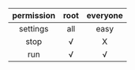 | permission | root | everyone |
| :------: | :------: | :------: |
| settings | all | easy |
| stop | √ | X |
| run | √ | √ |